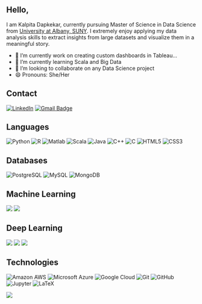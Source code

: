## Hello, 

I am Kalpita Dapkekar, currently pursuing Master of Science in Data Science from [University at Albany, SUNY](https://www.albany.edu/). I extremely enjoy applying my data analysis skills to extract insights from large datasets and visualize them in a meaningful story.

- 🔭 I’m currently work on creating custom dashboards in Tableau...
- 🌱 I’m currently learning Scala and Big Data
- 👯 I’m looking to collaborate on any Data Science project
- 😄 Pronouns: She/Her



## Contact

[![LinkedIn](https://img.shields.io/badge/linkedin%20-%230077B5.svg?&style=flat-square&logo=linkedin&logoColor=white)](https://www.linkedin.com/in/kalpita-dapkekar-79400712b/)
[![Gmail Badge](https://img.shields.io/badge/-kalpitadapkekar@gmail.com-c14438?style=flat-square&logo=Gmail&logoColor=white&link=mailto:kalpitadapkekar@gmail.com)](mailto:kalpitadapkekar@gmail.com)

## Languages

![Python](https://img.shields.io/badge/-Python-black?style=flat-square&loo=Python)
![R](https://img.shields.io/badge/r-%23276DC3.svg?&style=flat-square&logo=R)
![Matlab](https://img.shields.io/badge/-MATALB-0076A8?style=flat-square&logo=Mathworks)
![Scala](https://img.shields.io/badge/scala-%23DC322F.svg?&style=flat-square&logo=Scala)
![Java](https://img.shields.io/badge/-java-E34A86?style=flat-square&logo=Java)
![C++](https://img.shields.io/badge/-C++-00599C?style=flat-square&logo=c)
![C](https://img.shields.io/badge/-C-000?&logo=C)
![HTML5](https://img.shields.io/badge/-HTML5-E34F26?style=flat-square&logo=html5&logoColor=white)
![CSS3](https://img.shields.io/badge/-CSS3-1572B6?style=flat-square&logo=css3)

## Databases

![PostgreSQL](https://img.shields.io/badge/-PostgreSQL-336791?style=flat-square&logo=Postgresql)
![MySQL](https://img.shields.io/badge/-MySQL-black?style=flat-square&logo=mysql)
![MongoDB](https://img.shields.io/badge/MongoDB-%234ea94b.svg?&style=flat-square&logo=mongodb)

## Machine Learning

![](https://img.shields.io/badge/pandas%20-%23150458.svg?&style=flat-square&logo=pandas)
![](https://img.shields.io/badge/numpy%20-%23013243.svg?&style=flat-square&logo=numpy)

## Deep Learning

![](https://img.shields.io/badge/Keras%20-%23D00000.svg?&style=flat-square&logo=Keras)
![](https://img.shields.io/badge/TensorFlow%20-%23FF6F00.svg?&style=flat-square&logo=TensorFlow)
![](https://img.shields.io/badge/PyTorch%20-%23EE4C2C.svg?&style=flat-square&logo=PyTorch)

## Technologies

![Amazon AWS](https://img.shields.io/badge/Amazon%20AWS-232F3E?style=flat-square&logo=amazon-aws)
![Microsoft Azure](https://img.shields.io/badge/Microsoft%20Azure-232F7E?style=flat-square&logo=microsoft-azure)
![Google Cloud](https://img.shields.io/badge/Google%20Cloud-black?style=flat-square&logo=google-cloud)
![Git](https://img.shields.io/badge/-Git-black?style=flat-square&logo=git)
![GitHub](https://img.shields.io/badge/-GitHub-181717?style=flat-square&logo=github)
![Jupyter](https://img.shields.io/badge/Jupyter%20-%23F37626.svg?&style=flat-square&logo=Jupyter)
![LaTeX](https://img.shields.io/badge/-LaTeX-008080?style=flat-square&logo=LaTeX)

![](https://github-readme-stats.vercel.app/api/top-langs/?username=kdapkekar&hide=TeX&layout=compact)
